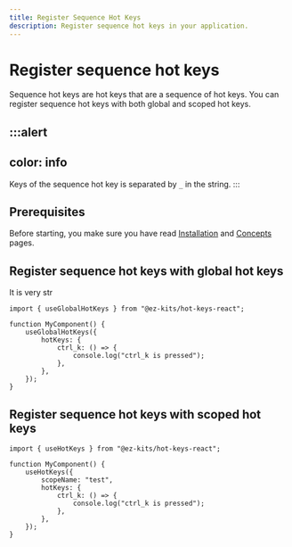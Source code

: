 ```yaml
---
title: Register Sequence Hot Keys
description: Register sequence hot keys in your application.
---
```


# Register sequence hot keys

Sequence hot keys are hot keys that are a sequence of hot keys. You can register sequence hot keys with both global and scoped hot keys.

:::alert
---
color: info
---
Keys of the sequence hot key is separated by `_` in the string.
:::

## Prerequisites

Before starting, you make sure you have read [Installation](/getting-started/installation) and [Concepts](/getting-started/concepts) pages.

## Register sequence hot keys with global hot keys

It is very str

```tsx
import { useGlobalHotKeys } from "@ez-kits/hot-keys-react";

function MyComponent() {
	useGlobalHotKeys({
		hotKeys: {
			ctrl_k: () => {
				console.log("ctrl_k is pressed");
			},
		},
	});
}
```

## Register sequence hot keys with scoped hot keys

```tsx
import { useHotKeys } from "@ez-kits/hot-keys-react";

function MyComponent() {
	useHotKeys({
		scopeName: "test",
		hotKeys: {
			ctrl_k: () => {
				console.log("ctrl_k is pressed");
			},
		},
	});
}
```

